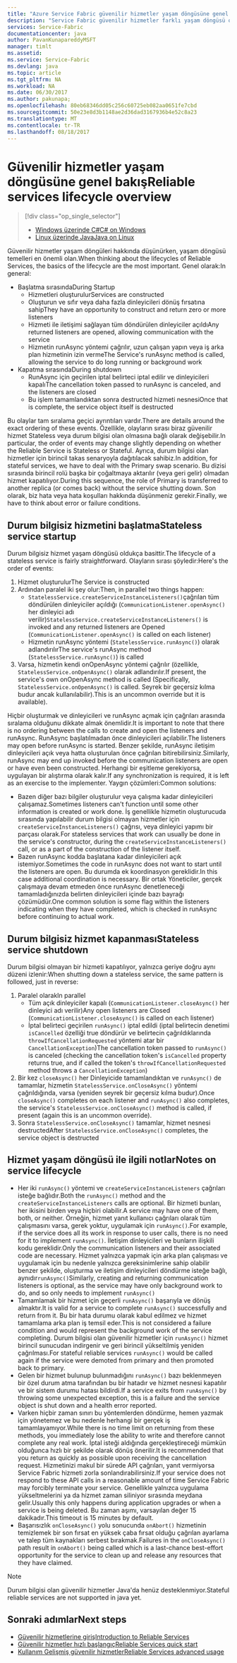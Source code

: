 ```yaml
---
title: "Azure Service Fabric güvenilir hizmetler yaşam döngüsüne genel bakış | Microsoft Docs"
description: "Service Fabric güvenilir hizmetler farklı yaşam döngüsü olayları hakkında bilgi edinin"
services: Service-Fabric
documentationcenter: java
author: PavanKunapareddyMSFT
manager: timlt
ms.assetid: 
ms.service: Service-Fabric
ms.devlang: java
ms.topic: article
ms.tgt_pltfrm: NA
ms.workload: NA
ms.date: 06/30/2017
ms.author: pakunapa;
ms.openlocfilehash: 80eb68346dd05c256c60725eb082aa0651fe7cbd
ms.sourcegitcommit: 50e23e8d3b1148ae2d36dad3167936b4e52c8a23
ms.translationtype: MT
ms.contentlocale: tr-TR
ms.lasthandoff: 08/18/2017
---
```

# <a name="reliable-services-lifecycle-overview"></a><span data-ttu-id="0b856-103">Güvenilir hizmetler yaşam döngüsüne genel bakış</span><span class="sxs-lookup"><span data-stu-id="0b856-103">Reliable services lifecycle overview</span></span>
> [!div class="op_single_selector"]
> * [<span data-ttu-id="0b856-104">Windows üzerinde C#</span><span class="sxs-lookup"><span data-stu-id="0b856-104">C# on Windows</span></span>](service-fabric-reliable-services-lifecycle.md)
> * [<span data-ttu-id="0b856-105">Linux üzerinde Java</span><span class="sxs-lookup"><span data-stu-id="0b856-105">Java on Linux</span></span>](service-fabric-reliable-services-lifecycle-java.md)
>
>

<span data-ttu-id="0b856-106">Güvenilir hizmetler yaşam döngüleri hakkında düşünürken, yaşam döngüsü temelleri en önemli olan.</span><span class="sxs-lookup"><span data-stu-id="0b856-106">When thinking about the lifecycles of Reliable Services, the basics of the lifecycle are the most important.</span></span> <span data-ttu-id="0b856-107">Genel olarak:</span><span class="sxs-lookup"><span data-stu-id="0b856-107">In general:</span></span>

* <span data-ttu-id="0b856-108">Başlatma sırasında</span><span class="sxs-lookup"><span data-stu-id="0b856-108">During Startup</span></span>
  * <span data-ttu-id="0b856-109">Hizmetleri oluşturulur</span><span class="sxs-lookup"><span data-stu-id="0b856-109">Services are constructed</span></span>
  * <span data-ttu-id="0b856-110">Oluşturun ve sıfır veya daha fazla dinleyicileri dönüş fırsatına sahip</span><span class="sxs-lookup"><span data-stu-id="0b856-110">They have an opportunity to construct and return zero or more listeners</span></span>
  * <span data-ttu-id="0b856-111">Hizmeti ile iletişimi sağlayan tüm döndürülen dinleyiciler açıldı</span><span class="sxs-lookup"><span data-stu-id="0b856-111">Any returned listeners are opened, allowing communication with the service</span></span>
  * <span data-ttu-id="0b856-112">Hizmetin runAsync yöntemi çağrılır, uzun çalışan yapın veya iş arka plan hizmetinin izin verme</span><span class="sxs-lookup"><span data-stu-id="0b856-112">The Service's runAsync method is called, allowing the service to do long running or background work</span></span>
* <span data-ttu-id="0b856-113">Kapatma sırasında</span><span class="sxs-lookup"><span data-stu-id="0b856-113">During shutdown</span></span>
  * <span data-ttu-id="0b856-114">RunAsync için geçirilen iptal belirteci iptal edilir ve dinleyicileri kapalı</span><span class="sxs-lookup"><span data-stu-id="0b856-114">The cancellation token passed to runAsync is canceled, and the listeners are closed</span></span>
  * <span data-ttu-id="0b856-115">Bu işlem tamamlandıktan sonra destructed hizmeti nesnesi</span><span class="sxs-lookup"><span data-stu-id="0b856-115">Once that is complete, the service object itself is destructed</span></span>

<span data-ttu-id="0b856-116">Bu olaylar tam sıralama geçici ayrıntıları vardır.</span><span class="sxs-lookup"><span data-stu-id="0b856-116">There are details around the exact ordering of these events.</span></span> <span data-ttu-id="0b856-117">Özellikle, olayların sırası biraz güvenilir hizmet Stateless veya durum bilgisi olan olmasına bağlı olarak değişebilir.</span><span class="sxs-lookup"><span data-stu-id="0b856-117">In particular, the order of events may change slightly depending on whether the Reliable Service is Stateless or Stateful.</span></span> <span data-ttu-id="0b856-118">Ayrıca, durum bilgisi olan hizmetler için birincil takas senaryoyla dağıtılacak sahibiz.</span><span class="sxs-lookup"><span data-stu-id="0b856-118">In addition, for stateful services, we have to deal with the Primary swap scenario.</span></span> <span data-ttu-id="0b856-119">Bu dizisi sırasında birincil rolü başka bir çoğaltmaya aktarılır (veya geri gelir) olmadan hizmet kapatılıyor.</span><span class="sxs-lookup"><span data-stu-id="0b856-119">During this sequence, the role of Primary is transferred to another replica (or comes back) without the service shutting down.</span></span> <span data-ttu-id="0b856-120">Son olarak, biz hata veya hata koşulları hakkında düşünmeniz gerekir.</span><span class="sxs-lookup"><span data-stu-id="0b856-120">Finally, we have to think about error or failure conditions.</span></span>

## <a name="stateless-service-startup"></a><span data-ttu-id="0b856-121">Durum bilgisiz hizmetini başlatma</span><span class="sxs-lookup"><span data-stu-id="0b856-121">Stateless service startup</span></span>
<span data-ttu-id="0b856-122">Durum bilgisiz hizmet yaşam döngüsü oldukça basittir.</span><span class="sxs-lookup"><span data-stu-id="0b856-122">The lifecycle of a stateless service is fairly straightforward.</span></span> <span data-ttu-id="0b856-123">Olayların sırası şöyledir:</span><span class="sxs-lookup"><span data-stu-id="0b856-123">Here's the order of events:</span></span>

1. <span data-ttu-id="0b856-124">Hizmet oluşturulur</span><span class="sxs-lookup"><span data-stu-id="0b856-124">The Service is constructed</span></span>
2. <span data-ttu-id="0b856-125">Ardından paralel iki şey olur:</span><span class="sxs-lookup"><span data-stu-id="0b856-125">Then, in parallel two things happen:</span></span>
    - <span data-ttu-id="0b856-126">`StatelessService.createServiceInstanceListeners()`çağrılan tüm döndürülen dinleyiciler açıldığı (`CommunicationListener.openAsync()` her dinleyici adı verilir)</span><span class="sxs-lookup"><span data-stu-id="0b856-126">`StatelessService.createServiceInstanceListeners()` is invoked and any returned listeners are Opened (`CommunicationListener.openAsync()` is called on each listener)</span></span>
    - <span data-ttu-id="0b856-127">Hizmetin runAsync yöntemi (`StatelessService.runAsync()`) olarak adlandırılır</span><span class="sxs-lookup"><span data-stu-id="0b856-127">The service's runAsync method (`StatelessService.runAsync()`) is called</span></span>
3. <span data-ttu-id="0b856-128">Varsa, hizmetin kendi onOpenAsync yöntemi çağrılır (özellikle, `StatelessService.onOpenAsync()` olarak adlandırılır.</span><span class="sxs-lookup"><span data-stu-id="0b856-128">If present, the service's own onOpenAsync method is called (Specifically, `StatelessService.onOpenAsync()` is called.</span></span> <span data-ttu-id="0b856-129">Seyrek bir geçersiz kılma budur ancak kullanılabilir).</span><span class="sxs-lookup"><span data-stu-id="0b856-129">This is an uncommon override but it is available).</span></span>

<span data-ttu-id="0b856-130">Hiçbir oluşturmak ve dinleyicileri ve runAsync açmak için çağrıları arasında sıralama olduğunu dikkate almak önemlidir.</span><span class="sxs-lookup"><span data-stu-id="0b856-130">It is important to note that there is no ordering between the calls to create and open the listeners and runAsync.</span></span> <span data-ttu-id="0b856-131">RunAsync başlatılmadan önce dinleyicileri açılabilir.</span><span class="sxs-lookup"><span data-stu-id="0b856-131">The listeners may open before runAsync is started.</span></span> <span data-ttu-id="0b856-132">Benzer şekilde, runAsync iletişim dinleyicileri açık veya hatta oluşturulan önce çağrılan bitirebilirsiniz.</span><span class="sxs-lookup"><span data-stu-id="0b856-132">Similarly, runAsync may end up invoked before the communication listeners are open or have even been constructed.</span></span> <span data-ttu-id="0b856-133">Herhangi bir eşitleme gerekiyorsa, uygulayan bir alıştırma olarak kalır.</span><span class="sxs-lookup"><span data-stu-id="0b856-133">If any synchronization is required, it is left as an exercise to the implementer.</span></span> <span data-ttu-id="0b856-134">Yaygın çözümleri:</span><span class="sxs-lookup"><span data-stu-id="0b856-134">Common solutions:</span></span>

* <span data-ttu-id="0b856-135">Bazen diğer bazı bilgiler oluşturulur veya çalışma kadar dinleyicileri çalışamaz.</span><span class="sxs-lookup"><span data-stu-id="0b856-135">Sometimes listeners can't function until some other information is created or work done.</span></span> <span data-ttu-id="0b856-136">İş genellikle hizmetin oluşturucuda sırasında yapılabilir durum bilgisi olmayan hizmetler için `createServiceInstanceListeners()` çağrısı, veya dinleyici yapımı bir parçası olarak.</span><span class="sxs-lookup"><span data-stu-id="0b856-136">For stateless services that work can usually be done in the service's constructor, during the `createServiceInstanceListeners()` call, or as a part of the construction of the listener itself.</span></span>
* <span data-ttu-id="0b856-137">Bazen runAsync kodda başlatana kadar dinleyicileri açık istemiyor.</span><span class="sxs-lookup"><span data-stu-id="0b856-137">Sometimes the code in runAsync does not want to start until the listeners are open.</span></span> <span data-ttu-id="0b856-138">Bu durumda ek koordinasyon gereklidir.</span><span class="sxs-lookup"><span data-stu-id="0b856-138">In this case additional coordination is necessary.</span></span> <span data-ttu-id="0b856-139">Bir ortak Yöneticiler, gerçek çalışmaya devam etmeden önce runAsync denetleneceği tamamladığınızda belirten dinleyicileri içinde bazı bayrağı çözümüdür.</span><span class="sxs-lookup"><span data-stu-id="0b856-139">One common solution is some flag within the listeners indicating when they have completed, which is checked in runAsync before continuing to actual work.</span></span>

## <a name="stateless-service-shutdown"></a><span data-ttu-id="0b856-140">Durum bilgisiz hizmet kapanması</span><span class="sxs-lookup"><span data-stu-id="0b856-140">Stateless service shutdown</span></span>
<span data-ttu-id="0b856-141">Durum bilgisi olmayan bir hizmeti kapatılıyor, yalnızca geriye doğru aynı düzeni izlenir:</span><span class="sxs-lookup"><span data-stu-id="0b856-141">When shutting down a stateless service, the same pattern is followed, just in reverse:</span></span>

1. <span data-ttu-id="0b856-142">Paralel olarak</span><span class="sxs-lookup"><span data-stu-id="0b856-142">In parallel</span></span>
    - <span data-ttu-id="0b856-143">Tüm açık dinleyiciler kapalı (`CommunicationListener.closeAsync()` her dinleyici adı verilir)</span><span class="sxs-lookup"><span data-stu-id="0b856-143">Any open listeners are Closed (`CommunicationListener.closeAsync()` is called on each listener)</span></span>
    - <span data-ttu-id="0b856-144">İptal belirteci geçirilen `runAsync()` iptal edildi (iptal belirtecin denetimi `isCancelled` özelliği true döndürür ve belirtecin çağrıldıklarında `throwIfCancellationRequested` yöntemi atar bir `CancellationException`)</span><span class="sxs-lookup"><span data-stu-id="0b856-144">The cancellation token passed to `runAsync()` is canceled (checking the cancellation token's `isCancelled` property returns true, and if called the token's `throwIfCancellationRequested` method throws a `CancellationException`)</span></span>
2. <span data-ttu-id="0b856-145">Bir kez `closeAsync()` her Dinleyicide tamamlandıktan ve `runAsync()` de tamamlar, hizmetin `StatelessService.onCloseAsync()` yöntemi çağrıldığında, varsa (yeniden seyrek bir geçersiz kılma budur).</span><span class="sxs-lookup"><span data-stu-id="0b856-145">Once `closeAsync()` completes on each listener and `runAsync()` also completes, the service's `StatelessService.onCloseAsync()` method is called, if present (again this is an uncommon override).</span></span>
3. <span data-ttu-id="0b856-146">Sonra `StatelessService.onCloseAsync()` tamamlar, hizmet nesnesi destructed</span><span class="sxs-lookup"><span data-stu-id="0b856-146">After `StatelessService.onCloseAsync()` completes, the service object is destructed</span></span>

## <a name="notes-on-service-lifecycle"></a><span data-ttu-id="0b856-147">Hizmet yaşam döngüsü ile ilgili notlar</span><span class="sxs-lookup"><span data-stu-id="0b856-147">Notes on service lifecycle</span></span>
* <span data-ttu-id="0b856-148">Her iki `runAsync()` yöntemi ve `createServiceInstanceListeners` çağrıları isteğe bağlıdır.</span><span class="sxs-lookup"><span data-stu-id="0b856-148">Both the `runAsync()` method and the `createServiceInstanceListeners` calls are optional.</span></span> <span data-ttu-id="0b856-149">Bir hizmeti bunları, her ikisini birden veya hiçbiri olabilir.</span><span class="sxs-lookup"><span data-stu-id="0b856-149">A service may have one of them, both, or neither.</span></span> <span data-ttu-id="0b856-150">Örneğin, hizmet yanıt kullanıcı çağrıları olarak tüm çalışmasını varsa, gerek yoktur, uygulamak için `runAsync()`.</span><span class="sxs-lookup"><span data-stu-id="0b856-150">For example, if the service does all its work in response to user calls, there is no need for it to implement `runAsync()`.</span></span> <span data-ttu-id="0b856-151">İletişim dinleyicileri ve bunların ilişkili kodu gereklidir.</span><span class="sxs-lookup"><span data-stu-id="0b856-151">Only the communication listeners and their associated code are necessary.</span></span> <span data-ttu-id="0b856-152">Hizmet yalnızca yapmak için arka plan çalışması ve uygulamak için bu nedenle yalnızca gereksinimlerine sahip olabilir benzer şekilde, oluşturma ve iletişim dinleyicileri döndürme isteğe bağlı, aynıdır`runAsync()`</span><span class="sxs-lookup"><span data-stu-id="0b856-152">Similarly, creating and returning communication listeners is optional, as the service may have only background work to do, and so only needs to implement `runAsync()`</span></span>
* <span data-ttu-id="0b856-153">Tamamlamak bir hizmet için geçerli `runAsync()` başarıyla ve dönüş almaktır.</span><span class="sxs-lookup"><span data-stu-id="0b856-153">It is valid for a service to complete `runAsync()` successfully and return from it.</span></span> <span data-ttu-id="0b856-154">Bu bir hata durumu olarak kabul edilmez ve hizmet tamamlama arka plan iş temsil eder.</span><span class="sxs-lookup"><span data-stu-id="0b856-154">This is not considered a failure condition and would represent the background work of the service completing.</span></span> <span data-ttu-id="0b856-155">Durum bilgisi olan güvenilir hizmetler için `runAsync()` hizmet birincil sunucudan indirgenir ve geri birincil yükseltilmiş yeniden çağrılması.</span><span class="sxs-lookup"><span data-stu-id="0b856-155">For stateful reliable services `runAsync()` would be called again if the service were demoted from primary and then promoted back to primary.</span></span>
* <span data-ttu-id="0b856-156">Gelen bir hizmet bulunup bulunmadığını `runAsync()` bazı beklenmeyen bir özel durum atma tarafından bu bir hatadır ve hizmet nesnesi kapatılır ve bir sistem durumu hatası bildirdi.</span><span class="sxs-lookup"><span data-stu-id="0b856-156">If a service exits from `runAsync()` by throwing some unexpected exception, this is a failure and the service object is shut down and a health error reported.</span></span>
* <span data-ttu-id="0b856-157">Varken hiçbir zaman sınırı bu yöntemlerden döndürme, hemen yazmak için yönetemez ve bu nedenle herhangi bir gerçek iş tamamlayamıyor.</span><span class="sxs-lookup"><span data-stu-id="0b856-157">While there is no time limit on returning from these methods, you immediately lose the ability to write and therefore cannot complete any real work.</span></span> <span data-ttu-id="0b856-158">İptal isteği aldığında gerçekleştireceği mümkün olduğunca hızlı bir şekilde olarak dönüş önerilir.</span><span class="sxs-lookup"><span data-stu-id="0b856-158">It is recommended that you return as quickly as possible upon receiving the cancellation request.</span></span> <span data-ttu-id="0b856-159">Hizmetinizi makul bir sürede API çağrıları, yanıt vermiyorsa Service Fabric hizmeti zorla sonlandırabilirsiniz.</span><span class="sxs-lookup"><span data-stu-id="0b856-159">If your service does not respond to these API calls in a reasonable amount of time Service Fabric may forcibly terminate your service.</span></span> <span data-ttu-id="0b856-160">Genellikle yalnızca uygulama yükseltmelerini ya da hizmet zaman siliniyor sırasında meydana gelir.</span><span class="sxs-lookup"><span data-stu-id="0b856-160">Usually this only happens during application upgrades or when a service is being deleted.</span></span> <span data-ttu-id="0b856-161">Bu zaman aşımı, varsayılan değer 15 dakikadır.</span><span class="sxs-lookup"><span data-stu-id="0b856-161">This timeout is 15 minutes by default.</span></span>
* <span data-ttu-id="0b856-162">Başarısızlık `onCloseAsync()` yolu sonucunda `onAbort()` hizmetinin temizlemek bir son fırsat en yüksek çaba fırsat olduğu çağrılan ayarlama ve talep tüm kaynakları serbest bırakmak.</span><span class="sxs-lookup"><span data-stu-id="0b856-162">Failures in the `onCloseAsync()` path result in `onAbort()` being called which is a last-chance best-effort opportunity for the service to clean up and release any resources that they have claimed.</span></span>

> [!NOTE]
> <span data-ttu-id="0b856-163">Durum bilgisi olan güvenilir hizmetler Java'da henüz desteklenmiyor.</span><span class="sxs-lookup"><span data-stu-id="0b856-163">Stateful reliable services are not supported in java yet.</span></span>
>
>

## <a name="next-steps"></a><span data-ttu-id="0b856-164">Sonraki adımlar</span><span class="sxs-lookup"><span data-stu-id="0b856-164">Next steps</span></span>
* [<span data-ttu-id="0b856-165">Güvenilir hizmetlerine giriş</span><span class="sxs-lookup"><span data-stu-id="0b856-165">Introduction to Reliable Services</span></span>](service-fabric-reliable-services-introduction.md)
* [<span data-ttu-id="0b856-166">Güvenilir hizmetler hızlı başlangıç</span><span class="sxs-lookup"><span data-stu-id="0b856-166">Reliable Services quick start</span></span>](service-fabric-reliable-services-quick-start.md)
* [<span data-ttu-id="0b856-167">Kullanım Gelişmiş güvenilir hizmetler</span><span class="sxs-lookup"><span data-stu-id="0b856-167">Reliable Services advanced usage</span></span>](service-fabric-reliable-services-advanced-usage.md)
